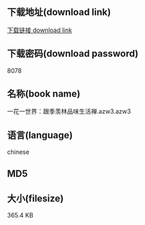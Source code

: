 ## 下载地址(download link)
[下载链接 download link](https://tutu365.netlify.app/?s=%E4%B8%80%E8%8A%B1%E4%B8%80%E4%B8%96%E7%95%8C%EF%BC%9A%E8%B7%9F%E5%AD%A3%E7%BE%A1%E6%9E%97%E5%93%81%E5%91%B3%E7%94%9F%E6%B4%BB%E7%A6%85.azw3)

## 下载密码(download password)
8078

## 名称(book name)
一花一世界：跟季羡林品味生活禅.azw3.azw3

## 语言(language)
chinese

## MD5


## 大小(filesize)
365.4 KB
